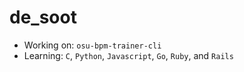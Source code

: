 # de_soot

- Working on: `osu-bpm-trainer-cli`
- Learning: `C`, `Python`, `Javascript`, `Go`, `Ruby`, and `Rails`
<!--
- Contacts: 
--!>
